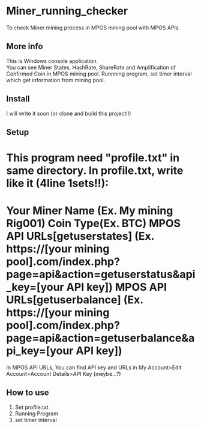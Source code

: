 # Miner_running_checker
To check Miner mining process in MPOS mining pool with MPOS APIs.  
  
## More info   
This is Windows console application.  
You can see Miner States, HashRate, ShareRate and Amplification of Confirmed Coin in MPOS mining pool. 
Runnning program, set timer interval which get information from mining pool.  
  
## Install
I will write it soon (or clone and build this project!!)  
  
## Setup
This program need "profile.txt" in same directory.
In profile.txt, write like it (4line 1sets!!):
===============================================================  
Your Miner Name (Ex. My mining Rig001)
Coin Type(Ex. BTC)
MPOS API URLs[getuserstates] (Ex. https://[your mining pool].com/index.php?page=api&action=getuserstatus&api_key=[your API key])
MPOS API URLs[getuserbalance] (Ex. https://[your mining pool].com/index.php?page=api&action=getuserbalance&api_key=[your API key])
===============================================================  
In MPOS API URLs, You can find API key and URLs in My Account>Edit Account>Account Details>API Key (meybe...?)  

## How to use  
1. Set profile.txt
2. Running Program
3. set timer interval

